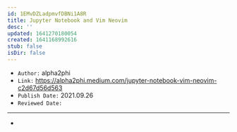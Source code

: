 ```yaml
---
id: 1EMvDZLadpmvfDBNi1A8R
title: Jupyter Notebook and Vim Neovim
desc: ''
updated: 1641270180054
created: 1641168992616
stub: false
isDir: false
---
```


- `Author:` alpha2phi 
- `Link:` <https://alpha2phi.medium.com/jupyter-notebook-vim-neovim-c2d67d56d563>
- `Publish Date:` 2021.09.26
- `Reviewed Date:` 

---

-


